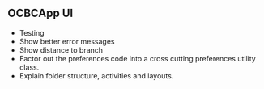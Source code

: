 OCBCApp UI
---

- Testing
- Show better error messages
- Show distance to branch
- Factor out the preferences code into a cross cutting preferences utility class.
- Explain folder structure, activities and layouts.
